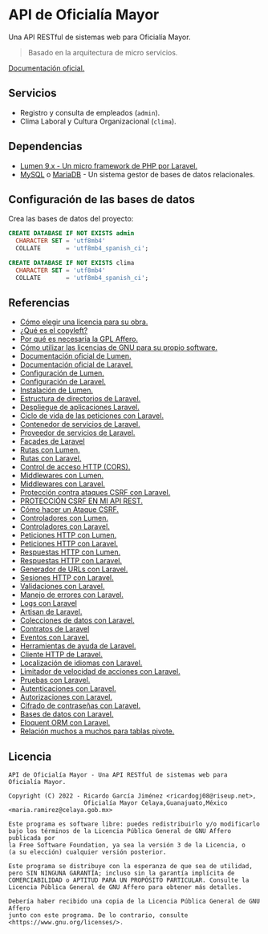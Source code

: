 # API de Oficialía Mayor

Una API RESTful de sistemas web para Oficialía Mayor.

> Basado en la arquitectura de micro servicios.

[Documentación oficial.](https://ricardogj08.notion.site/API-de-Oficial-a-Mayor-d6f94be08d7f4e738418a0f13ee98216)

## Servicios

* Registro y consulta de empleados (`admin`).
* Clima Laboral y Cultura Organizacional (`clima`).

## Dependencias

* [Lumen 9.x - Un micro framework de PHP por Laravel.](https://lumen.laravel.com/docs/9.x)
* [MySQL](https://www.mysql.com/) o [MariaDB](https://mariadb.com/) - Un sistema gestor de bases de datos relacionales.

## Configuración de las bases de datos

Crea las bases de datos del proyecto:

```sql
CREATE DATABASE IF NOT EXISTS admin
  CHARACTER SET = 'utf8mb4'
  COLLATE       = 'utf8mb4_spanish_ci';
```

```sql
CREATE DATABASE IF NOT EXISTS clima
  CHARACTER SET = 'utf8mb4'
  COLLATE       = 'utf8mb4_spanish_ci';
```

## Referencias

* [Cómo elegir una licencia para su obra.](https://www.gnu.org/licenses/license-recommendations.es.html)
* [¿Qué es el copyleft?](https://www.gnu.org/licenses/copyleft.html)
* [Por qué es necesaria la GPL Affero.](https://www.gnu.org/licenses/why-affero-gpl.html)
* [Cómo utilizar las licencias de GNU para su propio software.](https://www.gnu.org/licenses/gpl-howto.es.html)
* [Documentación oficial de Lumen.](https://lumen.laravel.com/docs/9.x)
* [Documentación oficial de Laravel.](https://laravel.com/docs/9.x/)
* [Configuración de Lumen.](https://lumen.laravel.com/docs/9.x/configuration)
* [Configuración de Laravel.](https://laravel.com/docs/9.x/configuration)
* [Instalación de Lumen.](https://lumen.laravel.com/docs/9.x/installation)
* [Estructura de directorios de Laravel.](https://laravel.com/docs/9.x/structure)
* [Despliegue de aplicaciones Laravel.](https://laravel.com/docs/9.x/deployment)
* [Ciclo de vida de las peticiones con Laravel.](https://laravel.com/docs/9.x/lifecycle)
* [Contenedor de servicios de Laravel.](https://laravel.com/docs/9.x/container)
* [Proveedor de servicios de Laravel.](https://laravel.com/docs/9.x/providers)
* [Facades de Laravel](https://laravel.com/docs/9.x/facades)
* [Rutas con Lumen.](https://lumen.laravel.com/docs/9.x/routing)
* [Rutas con Laravel.](https://laravel.com/docs/9.x/routing)
* [Control de acceso HTTP (CORS).](https://developer.mozilla.org/es/docs/Web/HTTP/CORS)
* [Middlewares con Lumen.](https://lumen.laravel.com/docs/9.x/middleware)
* [Middlewares con Laravel.](https://laravel.com/docs/9.x/middleware)
* [Protección contra ataques CSRF con Laravel.](https://laravel.com/docs/9.x/csrf)
* [PROTECCIÓN CSRF EN MI API REST.](https://youtu.be/N08q_zQlolo)
* [Cómo hacer un Ataque CSRF.](https://youtu.be/CXSE89JGnek)
* [Controladores con Lumen.](https://lumen.laravel.com/docs/9.x/controllers)
* [Controladores con Laravel.](https://laravel.com/docs/9.x/controllers)
* [Peticiones HTTP con Lumen.](https://lumen.laravel.com/docs/9.x/requests)
* [Peticiones HTTP con Laravel.](https://laravel.com/docs/9.x/requests)
* [Respuestas HTTP con Lumen.](https://lumen.laravel.com/docs/9.x/responses)
* [Respuestas HTTP con Laravel.](https://laravel.com/docs/9.x/responses)
* [Generador de URLs con Laravel.](https://laravel.com/docs/9.x/urls)
* [Sesiones HTTP con Laravel.](https://laravel.com/docs/9.x/session)
* [Validaciones con Laravel.](https://laravel.com/docs/9.x/validation)
* [Manejo de errores con Laravel.](https://laravel.com/docs/9.x/errors)
* [Logs con Laravel](https://laravel.com/docs/9.x/logging)
* [Artisan de Laravel.](https://laravel.com/docs/9.x/artisan)
* [Colecciones de datos con Laravel.](https://laravel.com/docs/9.x/collections)
* [Contratos de Laravel](https://laravel.com/docs/9.x/contracts)
* [Eventos con Laravel.](https://laravel.com/docs/9.x/events)
* [Herramientas de ayuda de Laravel.](https://laravel.com/docs/9.x/helpers)
* [Cliente HTTP de Laravel.](https://laravel.com/docs/9.x/http-client)
* [Localización de idiomas con Laravel.](https://laravel.com/docs/9.x/localization)
* [Limitador de velocidad de acciones con Laravel.](https://laravel.com/docs/9.x/rate-limiting)
* [Pruebas con Laravel.](https://laravel.com/docs/9.x/testing)
* [Autenticaciones con Laravel.](https://laravel.com/docs/9.x/authentication)
* [Autorizaciones con Laravel.](https://laravel.com/docs/9.x/authorization)
* [Cifrado de contraseñas con Laravel.](https://laravel.com/docs/9.x/hashing)
* [Bases de datos con Laravel.](https://laravel.com/docs/9.x/database)
* [Eloquent ORM con Laravel.](https://laravel.com/docs/9.x/eloquent)
* [Relación muchos a muchos para tablas pivote.](https://youtu.be/07HRysMPaKY)

## Licencia

```text
API de Oficialía Mayor - Una API RESTful de sistemas web para Oficialía Mayor.

Copyright (C) 2022 - Ricardo García Jiménez <ricardogj08@riseup.net>,
                     Oficialía Mayor Celaya,Guanajuato,México <maria.ramirez@celaya.gob.mx>

Este programa es software libre: puedes redistribuirlo y/o modificarlo
bajo los términos de la Licencia Pública General de GNU Affero publicada por
la Free Software Foundation, ya sea la versión 3 de la Licencia, o
(a su elección) cualquier versión posterior.

Este programa se distribuye con la esperanza de que sea de utilidad,
pero SIN NINGUNA GARANTÍA; incluso sin la garantía implícita de
COMERCIABILIDAD o APTITUD PARA UN PROPÓSITO PARTICULAR. Consulte la
Licencia Pública General de GNU Affero para obtener más detalles.

Debería haber recibido una copia de la Licencia Pública General de GNU Affero
junto con este programa. De lo contrario, consulte <https://www.gnu.org/licenses/>.
```
